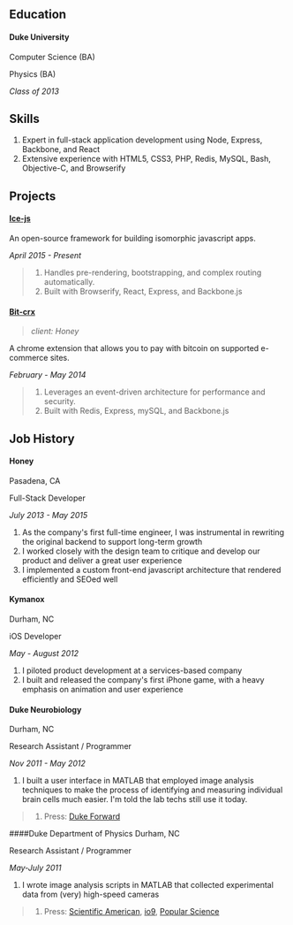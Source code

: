 ## Education

#### Duke University

Computer Science (BA)

Physics (BA)

*Class of 2013*


## Skills

1. Expert in full-stack application development using Node, Express, Backbone, and React
1. Extensive experience with HTML5, CSS3, PHP, Redis, MySQL, Bash, Objective-C, and Browserify




## Projects

#### [Ice-js](https://github.com/coltonTB/ice-js)
An open-source framework for building isomorphic javascript apps. 

*April 2015 - Present*

> 1. Handles pre-rendering, bootstrapping, and complex routing automatically. 
> 1. Built with Browserify, React, Express, and Backbone.js


#### [Bit-crx](https://github.com/coltonTB/bit-crx)
> *client: Honey*

A chrome extension that allows you to pay with bitcoin on supported e-commerce sites.

*February - May 2014*

> 1. Leverages an event-driven architecture for performance and security. 
> 1. Built with Redis, Express, mySQL, and Backbone.js


## Job History

#### Honey
Pasadena, CA

Full-Stack Developer

*July 2013 - May 2015*

1. As the company's first full-time engineer, I was instrumental in rewriting the original backend to support long-term growth
1. I worked closely with the design team to critique and develop our product and deliver a great user experience
1. I implemented a custom front-end javascript architecture that rendered efficiently and SEOed well


#### Kymanox
Durham, NC

iOS Developer

*May - August 2012*

1. I piloted product development at a services-based company
1. I built and released the company's first iPhone game, with a heavy emphasis on animation and user experience


#### Duke Neurobiology
Durham, NC

Research Assistant / Programmer

*Nov 2011 - May 2012*

1. I built a user interface in MATLAB that employed image analysis techniques to make the process of identifying and measuring individual brain cells much easier. I'm told the lab techs still use it today.

> 1. Press: [Duke Forward](http://dukeforward.duke.edu/news/duke-neurobiologist-richard-mooney-reveals-some-surprising-parallels-betwee)


####Duke Department of Physics
Durham, NC 

Research Assistant / Programmer

*May-July 2011*

1. I wrote image analysis scripts in MATLAB that collected experimental data from (very) high-speed cameras

> 1. Press: [Scientific American](http://www.scientificamerican.com/podcast/episode/granular-materials-could-thwart-missiles/), [io9](http://io9.com/new-missile-study-reveals-a-terrible-setback-in-fight-a-1697060546), [Popular Science](http://www.popsci.com/physics-proves-grainy-soil-good-stopping-missiles?dom=tw&src=SOC)


